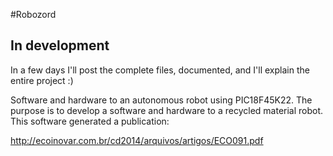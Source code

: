 #Robozord

## In development

In a few days I'll post the complete files, documented, and I'll explain the entire project :)

Software and hardware to an autonomous robot using PIC18F45K22.
The purpose is to develop a software and hardware to a recycled material robot.
This software generated a publication:

http://ecoinovar.com.br/cd2014/arquivos/artigos/ECO091.pdf


